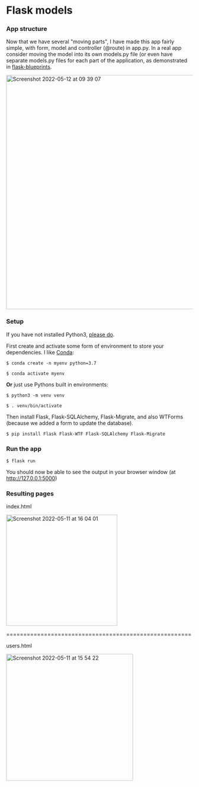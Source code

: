 # Flask models

### App structure

Now that we have several "moving parts", I have made this app fairly simple, with form, model and controller (@route) in app.py. In a real app consider moving the model into its own models.py file (or even have separate models.py files for each part of the application, as demonstrated in [flask-blueprints](https://github.com/ChristinaVoss/flask-blueprints).


<img width="632" alt="Screenshot 2022-05-12 at 09 39 07" src="https://user-images.githubusercontent.com/20923607/168029239-c23abd0c-cd5f-421a-8c99-3570209aeb19.png">


### Setup

If you have not installed Python3, [please do](https://www.python.org/downloads/).

First create and activate some form of environment to store your dependencies. I like [Conda](https://docs.conda.io/projects/conda/en/latest/user-guide/install/index.html):

```
$ conda create -n myenv python=3.7

$ conda activate myenv
```

**Or** just use Pythons built in environments:

```
$ python3 -m venv venv

$ . venv/bin/activate
```

Then install Flask, Flask-SQLAlchemy, Flask-Migrate, and also WTForms (because we added a form to update the database).

`$ pip install Flask Flask-WTF Flask-SQLAlchemy Flask-Migrate`

### Run the app

`$ flask run`

You should now be able to see the output in your browser window (at http://127.0.0.1:5000) 

### Resulting pages

index.html

<img width="300" alt="Screenshot 2022-05-11 at 16 04 01" src="https://user-images.githubusercontent.com/20923607/167883070-c3493dfd-3697-4549-9095-8f70a004f82e.png">


======================================================

users.html

<img width="342" alt="Screenshot 2022-05-11 at 15 54 22" src="https://user-images.githubusercontent.com/20923607/167881350-5db9f546-0448-477a-9d7a-fcc87fed3e06.png">





